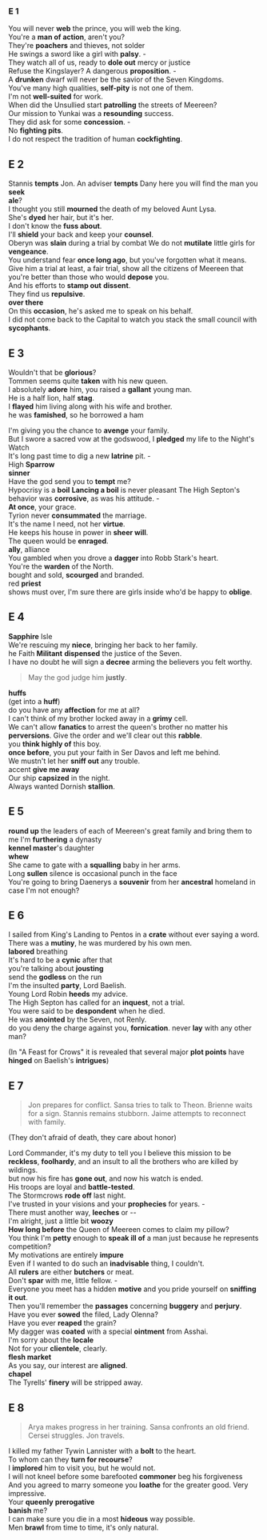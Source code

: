 ### E 1
You will never **web** the prince, you will web the king.  
You're a **man of action**, aren't you?  
They're **poachers** and thieves, not solder    
He swings a sword like a girl with **palsy**. -   
They watch all of us, ready to **dole out** mercy or justice  
Refuse the Kingslayer? A dangerous **proposition**. -  
A **drunken** dwarf will never be the savior of the Seven Kingdoms.  
You've many high qualities, **self-pity** is not one of them.  
I'm not **well-suited** for work.  
When did the Unsullied start **patrolling** the streets of Meereen?  
Our mission to Yunkai was a **resounding** success.  
They did ask for some **concession**. -  
No **fighting pits**.  
I do not respect the tradition of human **cockfighting**.  


## E 2 
Stannis **tempts** Jon. An adviser **tempts** Dany
here you will find the man you **seek**  
**ale**?  
I thought you still **mourned** the death of my beloved Aunt Lysa.  
She's **dyed** her hair, but it's her.  
I don't know the **fuss about**.  
I'll **shield** your back and keep your **counsel**.  
Oberyn was **slain** during a trial by combat 
We do not **mutilate** little girls for **vengeance**.  
You understand fear **once long ago**, but you've forgotten what it means.  
Give him a trial at least, a fair trial, show all the citizens of Meereen that you're better than those who would **depose** you.  
And his efforts to **stamp out** **dissent**.  
They find us **repulsive**.  
**over there**  
On this **occasion**, he's asked me to speak on his behalf.  
I did not come back to the Capital to watch you stack the small council with **sycophants**.    

## E 3 
Wouldn't that be **glorious**?  
Tommen seems quite **taken** with his new queen.  
I absolutely **adore** him, you raised a **gallant** young man.   
He is a half lion, half **stag**.  
I **flayed** him living along with his wife and brother.  
he was **famished**, so he borrowed a ham   

I'm giving you the chance to **avenge** your family.  
But I swore a sacred vow at the godswood, I **pledged** my life to the Night's Watch  
It's long past time to dig a new **latrine** pit. -  
High **Sparrow**  
**sinner**  
Have the god send you to **tempt** me?   
Hypocrisy is a **boil** 
**Lancing a boil** is never pleasant 
The High Septon's behavior was **corrosive**, as was his attitude. -  
**At once**, your grace.  
Tyrion never **consummated** the marriage.   
It's the name I need, not her **virtue**.  
He keeps his house in power in **sheer will**.  
The queen would be **enraged**.  
**ally**, alliance  
You gambled when you drove a **dagger** into Robb Stark's heart.  
You're the **warden** of the North.  
bought and sold, **scourged** and branded.  
red **priest**  
shows must over, I'm sure there are girls inside who'd be happy to **oblige**.   

## E 4
**Sapphire** Isle  
We're rescuing my **niece**, bringing her back to her family.  
he Faith **Militant** **dispensed** the justice of the Seven.   
I have no doubt he will sign a **decree** arming the believers you felt worthy.   
> May the god judge him **justly**.  

**huffs**  
(get into a **huff**)  
do you have any **affection** for me at all?  
I can't think of my brother locked away in a **grimy** cell.  
We can't allow **fanatics** to arrest the queen's brother no matter his **perversions**. 
Give the order and we'll clear out this **rabble**.   
you **think highly of** this boy.  
**once before**, you put your faith in Ser Davos and left me behind.  
We mustn't let her **sniff out** any trouble.  
accent **give me away**  
Our ship **capsized** in the night.  
Always wanted Dornish **stallion**.  

## E 5
**round up** the leaders of each of Meereen's great family and bring them to me 
I'm **furthering** a dynasty  
**kennel master**'s daughter  
**whew**  
She came to gate with a **squalling** baby in her arms.  
Long **sullen** silence is occasional punch in the face  
You're going to bring Daenerys a **souvenir** from her **ancestral** homeland in case I'm not enough?  


## E 6 
I sailed from King's Landing to Pentos in a **crate** without ever saying a word.  
There was a **mutiny**, he was murdered by his own men.   
**labored** breathing  
It's hard to be a **cynic** after that  
you're talking about **jousting**  
send the **godless** on the run  
I'm the insulted **party**, Lord Baelish.  
Young Lord Robin **heeds** my advice.  
The High Septon has called for an **inquest**, not a trial.  
You were said to be **despondent** when he died.   
He was **anointed** by the Seven, not Renly.  
do you deny the charge against you, **fornication**. 
never **lay** with any other man?  

(In "A Feast for Crows" it is revealed that several major **plot points** have **hinged** on Baelish's **intrigues**)


## E 7 
> Jon prepares for conflict. Sansa tries to talk to Theon. Brienne waits for a sign. Stannis remains stubborn. Jaime attempts to reconnect with family.  

(They don't afraid of death, they care about honor)

Lord Commander, it's my duty to tell you I believe this mission to be **reckless**, **foolhardy**, and an insult to all the brothers who are killed by wildings.    
but now his fire has **gone out**, and now his watch is ended.  
His troops are loyal and **battle-tested**.  
The Stormcrows **rode off** last night.  
I've trusted in your visions and your **prophecies** for years. -  
There must another way, **leeches** or --   
I'm alright, just a little bit **woozy**  
**How long before** the Queen of Meereen comes to claim my pillow?  
You think I'm **petty** enough to **speak ill of** a man just because he represents competition?  
My motivations are entirely **impure**  
Even if I wanted to do such an **inadvisable** thing, I couldn't.  
All **rulers** are either **butchers** or meat.  
Don't **spar** with me, little fellow. -  
Everyone you meet has a hidden **motive** and you pride yourself on **sniffing it out**.  
Then you'll remember the **passages** concerning **buggery** and **perjury**.  
Have you ever **sowed** the filed, Lady Olenna?  
Have you ever **reaped** the grain?  
My dagger was **coated** with a special **ointment** from Asshai.  
I'm sorry about the **locale**  
Not for your **clientele**, clearly.  
**flesh market**  
As you say, our interest are **aligned**.  
**chapel**  
The Tyrells' **finery** will be stripped away.  


## E 8 
> Arya makes progress in her training. Sansa confronts an old friend. Cersei struggles. Jon travels.  

I killed my father Tywin Lannister with a **bolt** to the heart.  
To whom can they **turn for recourse**?  
I **implored** him to visit you, but he would not.  
I will not kneel before some barefooted **commoner** beg his forgiveness  
And you agreed to marry someone you **loathe** for the greater good. Very impressive.  
Your **queenly** **prerogative**  
**banish** me?  
I can make sure you die in a most **hideous** way possible.  
Men **brawl** from time to time, it's only natural.  


